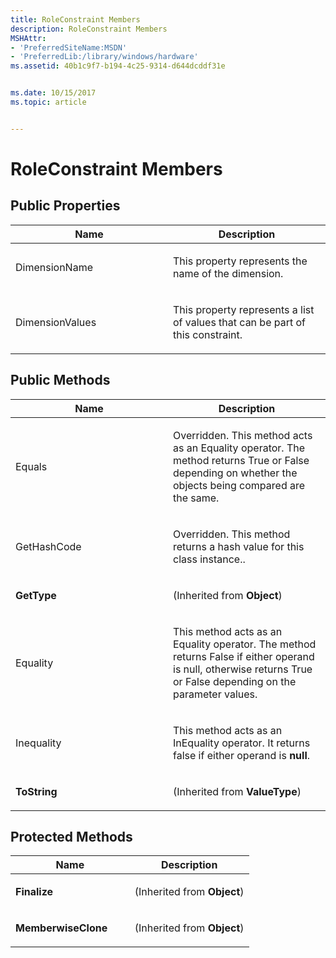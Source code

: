 ```yaml
---
title: RoleConstraint Members
description: RoleConstraint Members
MSHAttr:
- 'PreferredSiteName:MSDN'
- 'PreferredLib:/library/windows/hardware'
ms.assetid: 40b1c9f7-b194-4c25-9314-d644dcddf31e


ms.date: 10/15/2017
ms.topic: article


---
```


# RoleConstraint Members


## <span id="Public_Properties"></span><span id="public_properties"></span><span id="PUBLIC_PROPERTIES"></span>Public Properties


<table>
<colgroup>
<col width="50%" />
<col width="50%" />
</colgroup>
<thead>
<tr class="header">
<th>Name</th>
<th>Description</th>
</tr>
</thead>
<tbody>
<tr class="odd">
<td><p>DimensionName</p></td>
<td><p>This property represents the name of the dimension.</p></td>
</tr>
<tr class="even">
<td><p>DimensionValues</p></td>
<td><p>This property represents a list of values that can be part of this constraint.</p></td>
</tr>
</tbody>
</table>

 

## <span id="Public_Methods"></span><span id="public_methods"></span><span id="PUBLIC_METHODS"></span>Public Methods


<table>
<colgroup>
<col width="50%" />
<col width="50%" />
</colgroup>
<thead>
<tr class="header">
<th>Name</th>
<th>Description</th>
</tr>
</thead>
<tbody>
<tr class="odd">
<td><p>Equals</p></td>
<td><p>Overridden. This method acts as an Equality operator. The method returns True or False depending on whether the objects being compared are the same.</p></td>
</tr>
<tr class="even">
<td><p>GetHashCode</p></td>
<td><p>Overridden. This method returns a hash value for this class instance..</p></td>
</tr>
<tr class="odd">
<td><p><strong>GetType</strong></p></td>
<td><p>(Inherited from <strong>Object</strong>)</p></td>
</tr>
<tr class="even">
<td><p>Equality</p></td>
<td><p>This method acts as an Equality operator. The method returns False if either operand is null, otherwise returns True or False depending on the parameter values.</p></td>
</tr>
<tr class="odd">
<td><p>Inequality</p></td>
<td><p>This method acts as an InEquality operator. It returns false if either operand is <strong>null</strong>.</p></td>
</tr>
<tr class="even">
<td><p><strong>ToString</strong></p></td>
<td><p>(Inherited from <strong>ValueType</strong>)</p></td>
</tr>
</tbody>
</table>

 

## <span id="Protected_Methods"></span><span id="protected_methods"></span><span id="PROTECTED_METHODS"></span>Protected Methods


<table>
<colgroup>
<col width="50%" />
<col width="50%" />
</colgroup>
<thead>
<tr class="header">
<th>Name</th>
<th>Description</th>
</tr>
</thead>
<tbody>
<tr class="odd">
<td><p><strong>Finalize</strong></p></td>
<td><p>(Inherited from <strong>Object</strong>)</p></td>
</tr>
<tr class="even">
<td><p><strong>MemberwiseClone</strong></p></td>
<td><p>(Inherited from <strong>Object</strong>)</p></td>
</tr>
</tbody>
</table>

 

 

 






